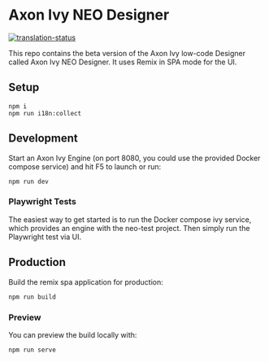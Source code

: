 # Axon Ivy NEO Designer

[![translation-status](https://hosted.weblate.org/widget/axonivy/neo/neo/svg-badge.svg)](https://hosted.weblate.org/engage/axonivy/)

This repo contains the beta version of the Axon Ivy low-code Designer called Axon Ivy NEO Designer.
It uses Remix in SPA mode for the UI.

## Setup

```shellscript
npm i
npm run i18n:collect
```

## Development

Start an Axon Ivy Engine (on port 8080, you could use the provided Docker compose service) and hit F5 to launch or run:

```shellscript
npm run dev
```

### Playwright Tests

The easiest way to get started is to run the Docker compose ivy service, which provides an engine with the neo-test project. Then simply run the Playwright test via UI.

## Production

Build the remix spa application for production:

```shellscript
npm run build
```

### Preview

You can preview the build locally with:

```shellscript
npm run serve
```
